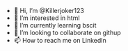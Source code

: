- 👋 Hi, I’m @Killerjoker123
- 👀 I’m interested in html
- 🌱 I’m currently learning bscit 
- 💞️ I’m looking to collaborate on githup
- 📫 How to reach me on LinkedIn 

<!---
Killerjoker123/Killerjoker123 is a ✨ special ✨ repository because its `README.md` (this file) appears on your GitHub profile.
You can click the Preview link to take a look at your changes.
--->
